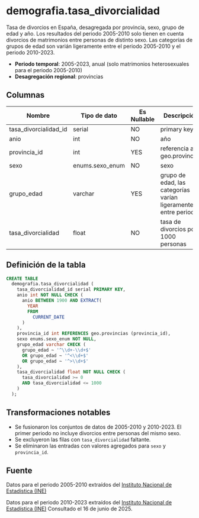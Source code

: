# demografia.tasa_divorcialidad

Tasa de divorcios en España, desagregada por provincia, sexo, grupo de edad y año. Los resultados del periodo 2005-2010 solo tienen en cuenta divorcios de matrimonios entre personas de distinto sexo. Las categorías de grupos de edad son varián ligeramente entre el periodo 2005-2010 y el periodo 2010-2023.


- **Periodo temporal**: 2005-2023, anual (solo matrimonios heterosexuales para el periodo 2005-2010)
- **Desagregación regional**: provincias

## Columnas

| Nombre | Tipo de dato | Es Nullable | Descripción |
| --- | --- | --- | --- |
| tasa_divorcialidad_id | serial | NO | primary key |
| anio | int | NO | año |
| provincia_id | int | YES | referencia a geo.provincias |
| sexo | enums.sexo_enum | NO | sexo |
| grupo_edad | varchar | YES | grupo de edad, las categorías varían ligeramente entre periodos |
| tasa_divorcialidad | float | NO | tasa de divorcios por 1000 personas |

## Definición de la tabla

```sql
CREATE TABLE
  demografia.tasa_divorcialidad (
    tasa_divorcialidad_id serial PRIMARY KEY,
    anio int NOT NULL CHECK (
      anio BETWEEN 1900 AND EXTRACT(
        YEAR
        FROM
          CURRENT_DATE
      )
    ),
    provincia_id int REFERENCES geo.provincias (provincia_id),
    sexo enums.sexo_enum NOT NULL,
    grupo_edad varchar CHECK (
      grupo_edad ~ '^\\d+-\\d+$'
      OR grupo_edad ~ '^<\\d+$'
      OR grupo_edad ~ '^>\\d+$'
    ),
    tasa_divorcialidad float NOT NULL CHECK (
      tasa_divorcialidad >= 0
      AND tasa_divorcialidad <= 1000
    )
  );
```

## Transformaciones notables

- Se fusionaron los conjuntos de datos de 2005-2010 y 2010-2023. El primer periodo no incluye divorcios entre personas del mismo sexo.
- Se excluyeron las filas con `tasa_divorcialidad` faltante.
- Se eliminaron las entradas con valores agregados para `sexo` y `provincia_id`.


## Fuente

 Datos para el periodo 2005-2010 extraídos del <a href="https://www.ine.es/jaxiT3/Tabla.htm?t=25216&L=0" target="_blank">Instituto Nacional de Estadística (INE)</a>

Datos para el periodo 2010-2023 extraídos del <a href="https://www.ine.es/jaxiT3/Tabla.htm?t=25217&L=0" target="_blank">Instituto Nacional de Estadística (INE)</a>
Consultado el 16 de junio de 2025.
